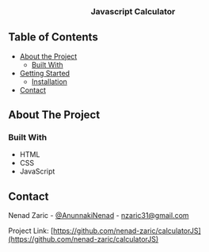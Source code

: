 <br />
<p align="center">

  <h3 align="center">Javascript Calculator</h3>
</p>



<!-- TABLE OF CONTENTS -->
## Table of Contents

* [About the Project](#about-the-project)
  * [Built With](#built-with)
* [Getting Started](#getting-started)
  * [Installation](#installation)
* [Contact](#contact)


<!-- ABOUT THE PROJECT -->
## About The Project



### Built With

* HTML
* CSS
* JavaScript


<!-- CONTACT -->
## Contact

Nenad Zaric - [@AnunnakiNenad](https://twitter.com/AnunnakiNenad) - nzaric31@gmail.com

Project Link: [https://github.com/nenad-zaric/calculatorJS](https://github.com/nenad-zaric/calculatorJS)

